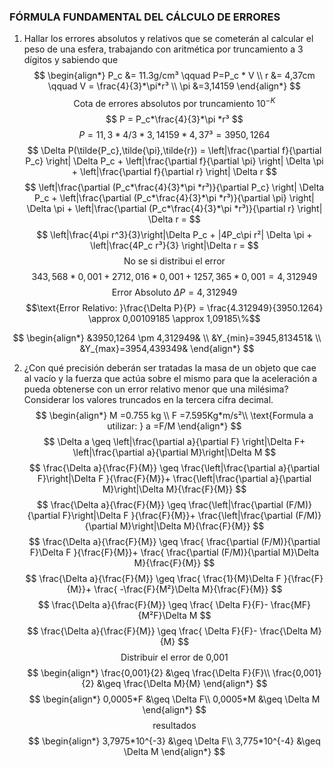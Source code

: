### FÓRMULA FUNDAMENTAL DEL CÁLCULO DE ERRORES

1. Hallar los errores absolutos y relativos que se cometerán al calcular el peso de una
esfera, trabajando con aritmética por truncamiento a 3 dígitos y sabiendo que 
$$
\begin{align*}
P_c &= 11.3g/cm³ \qquad P=P_c * V \\
r &= 4,37cm  \qquad V = \frac{4}{3}*\pi*r³ \\
\pi &=3,14159 
\end{align*}
$$
$$\text{Cota de errores absolutos por truncamiento }10^{-K}$$
$$
P = P_c*\frac{4}{3}*\pi *r³
$$ 
$$
P = 11,3 * 4/3*3,14159*4,37³ = 3950,1264
$$
$$
\Delta P(\tilde{P_c},\tilde{\pi},\tilde{r}) =
\left|\frac{\partial f}{\partial P_c} \right| \Delta P_c +
\left|\frac{\partial f}{\partial \pi} \right| \Delta \pi +
\left|\frac{\partial f}{\partial r} \right| \Delta r
$$
$$
\left|\frac{\partial (P_c*\frac{4}{3}*\pi *r³)}{\partial P_c} \right| \Delta P_c +
\left|\frac{\partial (P_c*\frac{4}{3}*\pi *r³)}{\partial \pi} \right| \Delta \pi +
\left|\frac{\partial (P_c*\frac{4}{3}*\pi *r³)}{\partial r} \right| \Delta r =
$$
$$
\left|\frac{4\pi r^3}{3}\right|\Delta P_c + |4P_c\pi r²| \Delta \pi +
\left|\frac{4P_c r³}{3} \right|\Delta r =
$$
$$\text{No se si distribui el error}$$
$$
343,568 *0,001 + 2712,016 *0,001 + 1257,365 *0,001 = 4,312949
$$
$$\text{Error Absoluto } \Delta P = 4,312949 $$
$$\text{Error Relativo: }\frac{\Delta P}{P} = \frac{4.312949}{3950.1264} \approx 0,00109185 \approx 1,09185\%$$

$$
\begin{align*}
&3950,1264 \pm 4,312949& \\
&Y_{min}=3945,813451& \\
&Y_{max}=3954,439349&
\end{align*}
$$

2. ¿Con qué precisión deberán ser tratadas la masa de un objeto que cae al vacío y la
fuerza que actúa sobre el mismo para que la aceleración a pueda obtenerse con un error
relativo menor que una milésima? Considerar los valores truncados en la tercera cifra
decimal.
$$
\begin{align*}
M =0.755 kg \\
F =7.595Kg*m/s²\\
\text{Formula a utilizar: } a =F/M
\end{align*}
$$
$$
\Delta a \geq \left|\frac{\partial a}{\partial F} \right|\Delta F+ \left|\frac{\partial a}{\partial M}\right|\Delta M 
$$
$$
\frac{\Delta a}{\frac{F}{M}} \geq \frac{\left|\frac{\partial a}{\partial F}\right|\Delta F }{\frac{F}{M}}+ \frac{\left|\frac{\partial a}{\partial M}\right|\Delta M}{\frac{F}{M}} 
$$
$$
\frac{\Delta a}{\frac{F}{M}} \geq \frac{\left|\frac{\partial (F/M)}{\partial F}\right|\Delta F }{\frac{F}{M}}+ \frac{\left|\frac{\partial (F/M)}{\partial M}\right|\Delta M}{\frac{F}{M}} 
$$
$$
\frac{\Delta a}{\frac{F}{M}} \geq 
\frac{
\frac{\partial (F/M)}{\partial F}\Delta F }{\frac{F}{M}}+ 
\frac{
\frac{\partial (F/M)}{\partial M}\Delta M}{\frac{F}{M}} 
$$
$$
\frac{\Delta a}{\frac{F}{M}} \geq 
\frac{
\frac{1}{M}\Delta F }{\frac{F}{M}}+ 
\frac{
-\frac{F}{M²}\Delta M}{\frac{F}{M}} 
$$
$$
\frac{\Delta a}{\frac{F}{M}} \geq 
\frac{
\Delta F}{F}-
\frac{MF}{M²F}\Delta M 
$$
$$
\frac{\Delta a}{\frac{F}{M}} \geq 
\frac{
\Delta F}{F}-
\frac{\Delta M}{M} 
$$
$$\text{Distribuir el error de 0,001}$$
$$
\begin{align*}
\frac{0,001}{2} &\geq \frac{\Delta F}{F}\\
\frac{0,001}{2} &\geq \frac{\Delta M}{M}
\end{align*}
$$
$$
\begin{align*}
0,0005*F &\geq \Delta F\\
0,0005*M &\geq \Delta M 
\end{align*}
$$
$$\text{resultados}$$
$$
\begin{align*}
3,7975*10^{-3} &\geq \Delta F\\
3,775*10^{-4} &\geq \Delta M 
\end{align*}
$$



